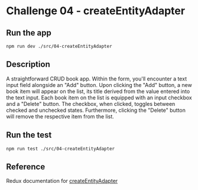 # Challenge 04 - createEntityAdapter

## Run the app

`npm run dev ./src/04-createEntityAdapter`

## Description

A straightforward CRUD book app. Within the form, you'll encounter a text input field alongside an "Add" button. Upon clicking the "Add" button, a new book item will appear on the list, its title derived from the value entered into the text input. Each book item on the list is equipped with an input checkbox and a "Delete" button. The checkbox, when clicked, toggles between checked and unchecked states. Furthermore, clicking the "Delete" button will remove the respective item from the list.

## Run the test

`npm run test ./src/04-createEntityAdapter`

## Reference

Redux documentation for [createEntityAdapter](https://redux-toolkit.js.org/api/createEntityAdapter)
